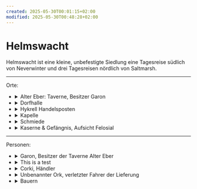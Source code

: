 ```yaml
---
created: 2025-05-30T00:01:15+02:00
modified: 2025-05-30T00:48:28+02:00
---
```


# Helmswacht

Helmswacht ist eine kleine, unbefestigte Siedlung eine Tagesreise südlich von Neverwinter und drei Tagesreisen nördlich von Saltmarsh.

* * *

Orte:
<ul>
  <li><details><summary>Alter Eber: Taverne, Besitzer Garon</summary></details></li>
  <li><details><summary>Dorfhalle</summary></details></li>
  <li><details><summary>Hykrell Handelsposten</summary></details></li>
  <li><details><summary>Kapelle</summary></details></li>
  <li><details><summary>Schmiede</summary></details></li>
  <li><details><summary>Kaserne & Gefängnis, Aufsicht Felosial</summary></details></li>
</ul>

* * *

Personen:
<ul>
  <li><details><summary>Garon, Besitzer der Taverne Alter Eber</summary></details></li>
  <li><details><summary>This is a test</summary>THis is an extended Test.</details></li>
  <li><details><summary>Corki, Händler</summary>Sollte die Lieferung erhalten, deren Fahrer wir in Session 5 aus einer Lavine gerettet haben.</details></li>
  <li><details><summary>Unbenannter Ork, verletzter Fahrer der Lieferung</summary></details></li>
  <li><details><summary>Bauern</summary></details></li>
</ul>
